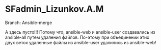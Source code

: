 # SFadmin_Lizunkov.A.M

Branch: Ansible-merge

А здесь пусто!!!
Потому что, ansible-web и ansible-user создавались из ansible-all путем удаления файлов.
По-этому при объединении этих двух веток удаленные файлы из ansible-user удалились из ansible-web! 

